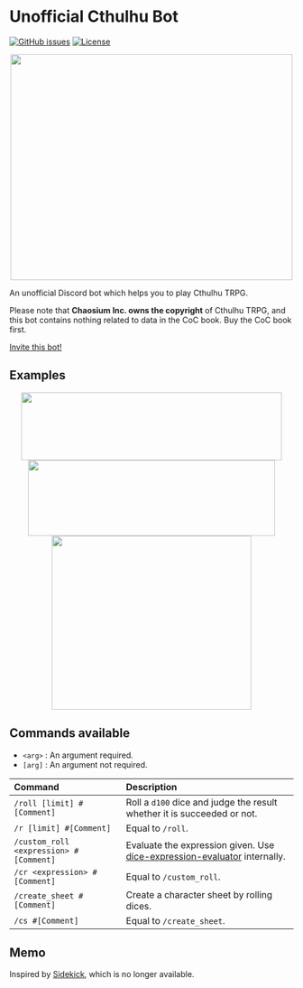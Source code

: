 # Unofficial Cthulhu Bot

[![GitHub issues](https://img.shields.io/github/issues/capra314cabra/cthulhu_bot)](https://github.com/capra314cabra/cthulhu_bot/issues)
[![License](https://img.shields.io/github/license/capra314cabra/cthulhu_bot)](https://github.com/capra314cabra/cthulhu_bot/blob/master/LICENSE)

<p align="center">
    <img width="500" height="400" src="https://raw.githubusercontent.com/capra314cabra/cthulhu_bot/master/img/icon.png">
</p>

An unofficial Discord bot which helps you to play Cthulhu TRPG.

Please note that **Chaosium Inc. owns the copyright** of Cthulhu TRPG,
and this bot contains nothing related to data in the CoC book.
Buy the CoC book first.

[Invite this bot!](https://discord.com/api/oauth2/authorize?client_id=811123481370558505&permissions=256064&scope=bot)

## Examples

<p align="center">
    <img width="462" height="120" src="https://raw.githubusercontent.com/capra314cabra/cthulhu_bot/master/img/example1.png">
    <img width="438" height="134" src="https://raw.githubusercontent.com/capra314cabra/cthulhu_bot/master/img/example2.png">
    <img width="354" height="308" src="https://raw.githubusercontent.com/capra314cabra/cthulhu_bot/master/img/example3.png">
</p>

## Commands available

- `<arg>` : An argument required.
- `[arg]` : An argument not required.

|Command|Description|
|:---|:---|
|`/roll [limit] #[Comment]`|Roll a `d100` dice and judge the result whether it is succeeded or not.|
|`/r [limit] #[Comment]`|Equal to `/roll`.|
|`/custom_roll <expression> #[Comment]`|Evaluate the expression given. Use [dice-expression-evaluator](https://github.com/dbkang/dice-expression-evaluator) internally.|
|`/cr <expression> #[Comment]`|Equal to `/custom_roll`.|
|`/create_sheet #[Comment]`|Create a character sheet by rolling dices.|
|`/cs #[Comment]`|Equal to `/create_sheet`.|

## Memo

Inspired by [Sidekick](https://github.com/ArtemGr/Sidekick), which is no longer available.

